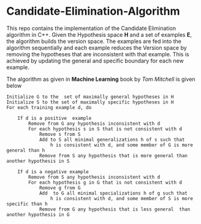 # Candidate-Elimination-Algorithm

This repo contains the implementation of the Candidate Elimination algorithm in C++. Given the Hypothesis space <b>H</b> and a set of examples <b>E</b>, the algorithm builds the version space. The examples are fed into the algorithm sequentially and each example reduces the Version space by removing the hypotheses that are inconsistent with that example. This is achieved by updating the general and specific boundary for each new example.


The algorithm as given in <b>Machine Learning</b> book by <i>Tom Mitchell</i> is given below


	Initialize G to the  set of maximally general hypotheses in H 
	Initialize S to the set of maximally specific hypotheses in H 
	For each training example d, do 

		If d is a positive  example 
			Remove from G any hypothesis inconsistent with d 
			For each hypothesis s in S that is not consistent with d 
				Remove s from S 
				Add to S all minimal generalizations h of s such that 
					h is consistent with d, and some member of G is more general than h  
				Remove from S any hypothesis that is more general than another hypothesis in S 

		If d is a negative example 
			Remove from S any hypothesis inconsistent with d 
			For each hypothesis g in G that is not consistent with d 
				Remove g from G 
				Add  to G all minimal specializations h of g such that 
					h is consistent with d, and some member of S is more  specific than h 
				Remove from G any hypothesis that is less general  than another hypothesis in G


